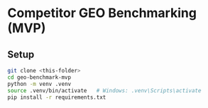 # Competitor GEO Benchmarking (MVP)

## Setup
```bash
git clone <this-folder>
cd geo-benchmark-mvp
python -m venv .venv
source .venv/bin/activate   # Windows: .venv\Scripts\activate
pip install -r requirements.txt
